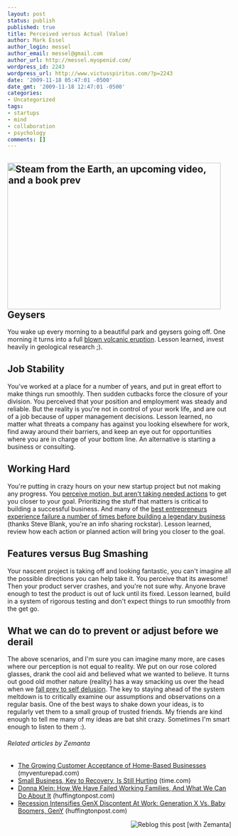 ```yaml
---
layout: post
status: publish
published: true
title: Perceived versus Actual (Value)
author: Mark Essel
author_login: messel
author_email: messel@gmail.com
author_url: http://messel.myopenid.com/
wordpress_id: 2243
wordpress_url: http://www.victusspiritus.com/?p=2243
date: '2009-11-18 05:47:01 -0500'
date_gmt: '2009-11-18 12:47:01 -0500'
categories:
- Uncategorized
tags:
- startups
- mind
- collaboration
- psychology
comments: []
---
```

<h2><a href="http://www.stuckincustoms.com"><img class="aligncenter size-full wp-image-2114" title="Steam from the Earth, an upcoming video, and a book prev" src="{{ site.url }}/assets/2009/11/Steam.jpg" alt="Steam from the Earth, an upcoming video, and a book prev" width="480" height="330" /></a>Geysers</h2>
<p>You wake up every morning to a beautiful park and geysers going off. One morning it turns into a full <a href="http://www.livescience.com/environment/060301_yellowstone_stirs.html">blown volcanic eruption</a>. Lesson learned, invest heavily in geological research ;).</p>
<h2>Job Stability</h2>
<p>You've worked at a place for a number of years, and put in great effort to make things run smoothly. Then sudden cutbacks force the closure of your division. You perceived that your position and employment was steady and reliable. But the reality is you're not in control of your work life, and are out of a job because of upper management decisions. Lesson learned, no matter what threats a company has against you looking elsewhere for work, find away around their barriers, and keep an eye out for opportunities where you are in charge of your bottom line. An alternative is starting a business or consulting.</p>
<h2>Working Hard</h2>
<p>You're putting in crazy hours on your new startup project but not making any progress. You <a href="http://steveblank.com/2009/11/09/relentless-%E2%80%93-the-difference-between-motion-and-action/">perceive motion, but aren't taking needed actions</a> to get you closer to your goal. Prioritizing the stuff that matters is critical to building a successful business. And many of the <a href="http://steveblank.com/2009/11/12/%E2%80%9Clessons-learned%E2%80%9D-%E2%80%93-a-new-type-of-vc-pitch/">best entrepreneurs experience failure a number of times before building a legendary business</a> (thanks Steve Blank, you're an info sharing rockstar). Lesson learned, review how each action or planned action will bring you closer to the goal.</p>
<h2>Features versus Bug Smashing</h2>
<p>Your nascent project is taking off and looking fantastic, you can't imagine all the possible directions you can help take it. You perceive that its awesome! Then your product server crashes, and you're not sure why. Anyone brave enough to test the product is out of luck until its fixed. Lesson learned, build in a system of rigorous testing and don't expect things to run smoothly from the get go.</p>
<h2>What we can do to prevent or adjust before we derail</h2>
<p>The above scenarios, and I'm sure you can imagine many more, are cases where our perception is not equal to reality. We put on our rose colored glasses, drank the cool aid and believed what we wanted to believe. It turns out good old mother nature (reality) has a way smacking us over the head when we <a href="http://victusfate.github.io/victusspiritus/uncategorized/2009/07/19/can-awareness-of-our-biases-clear-our-vision/">fall prey to self delusion</a>. The key to staying ahead of the system meltdown is to critically examine our assumptions and observations on a regular basis. One of the best ways to shake down your ideas, is to regularly vet them to a small group of trusted friends. My friends are kind enough to tell me many of my ideas are bat shit crazy. Sometimes I'm smart enough to listen to them :).</p>
<h6 class="zemanta-related-title" style="font-size: 1em;">Related articles by Zemanta</h6>
<ul class="zemanta-article-ul">
<li class="zemanta-article-ul-li"><a href="http://myventurepad.com/MVP/80850">The Growing Customer Acceptance of Home-Based Businesses</a> (myventurepad.com)</li>
<li class="zemanta-article-ul-li"><a href="http://r.zemanta.com/?u=http%3A//www.time.com/time/business/article/0%2C8599%2C1940197%2C00.html%3Fxid%3Drss-topstories&amp;a=9665723&amp;rid=56422d17-323d-4608-959c-1c98134337d4&amp;e=51feb4a6a736cb95670f8649742c7d3a">Small Business, Key to Recovery, Is Still Hurting</a> (time.com)</li>
<li class="zemanta-article-ul-li"><a href="http://www.huffingtonpost.com/donna-klein/how-we-have-failed-workin_b_309694.html">Donna Klein: How We Have Failed Working Families, And What We Can Do About It</a> (huffingtonpost.com)</li>
<li class="zemanta-article-ul-li"><a href="http://www.huffingtonpost.com/2009/11/16/recession-intensifies-gen_0_n_358642.html">Recession Intensifies GenX Discontent At Work: Generation X Vs. Baby Boomers, GenY</a> (huffingtonpost.com)</li>
</ul>
<div class="zemanta-pixie" style="margin-top: 10px; height: 15px;"><a class="zemanta-pixie-a" title="Reblog this post [with Zemanta]" href="http://reblog.zemanta.com/zemified/56422d17-323d-4608-959c-1c98134337d4/"><img class="zemanta-pixie-img" style="border: none; float: right;" src="http://img.zemanta.com/reblog_e.png?x-id=56422d17-323d-4608-959c-1c98134337d4" alt="Reblog this post [with Zemanta]" /></a><span class="zem-script more-related pretty-attribution"><script src="http://static.zemanta.com/readside/loader.js" type="text/javascript"></script></span></div>
